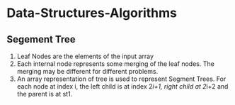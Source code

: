 # Data-Structures-Algorithms


## Segement Tree 
   1. Leaf Nodes are the elements of the input array 
   2. Each internal node represents some merging of the leaf nodes. The merging may be different for different problems. 
   3. An array representation of tree is used to represent Segment Trees. For each node at index i, the left child is at index 2*i+1, right child at 2*i+2 and the parent is at st1.
          
